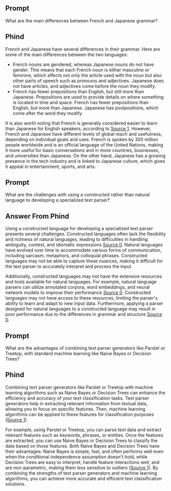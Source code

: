 ## Prompt
What are the main differences between French and Japanese grammar?

## Phind
French and Japanese have several differences in their grammar. Here are some of the main differences between the two languages:

- French nouns are gendered, whereas Japanese nouns do not have gender. This means that each French noun is either masculine or feminine, which affects not only the article used with the noun but also other parts of speech such as pronouns and adjectives. Japanese does not have articles, and adjectives come before the noun they modify.
- French has fewer prepositions than English, but still more than Japanese. Prepositions are used to provide details on where something is located in time and space. French has fewer prepositions than English, but more than Japanese. Japanese has postpositions, which come after the word they modify.

It is also worth noting that French is generally considered easier to learn than Japanese for English speakers, according to [Source 1](https://doublespeakdojo.com/french-vs-japanese-which-is-easier-and-more-useful/). However, French and Japanese have different levels of global reach and usefulness, depending on individual goals and uses. French is spoken by 300 million people worldwide and is an official language of the United Nations, making it more useful for basic conversations and in more countries, businesses, and universities than Japanese. On the other hand, Japanese has a growing presence in the tech industry and is linked to Japanese culture, which gives it appeal in entertainment, sports, and arts.

## Prompt
What are the challenges with using a constructed rather than natural language to developing a specialized text parser?

## Answer From Phind
Using a constructed language for developing a specialized text parser presents several challenges. Constructed languages often lack the flexibility and richness of natural languages, leading to difficulties in handling ambiguity, context, and idiomatic expressions [Source 0](https://devopedia.org/natural-language-parsing). Natural languages have evolved over time to accommodate various forms of communication, including sarcasm, metaphors, and colloquial phrases. Constructed languages may not be able to capture these nuances, making it difficult for the text parser to accurately interpret and process the input.

Additionally, constructed languages may not have the extensive resources and tools available for natural languages. For example, natural language parsers can utilize annotated corpora, word embeddings, and neural network models to improve their performance [Source 0](https://devopedia.org/natural-language-parsing). Constructed languages may not have access to these resources, limiting the parser's ability to learn and adapt to new input data. Furthermore, applying a parser designed for natural languages to a constructed language may result in poor performance due to the differences in grammar and structure [Source 0](https://devopedia.org/natural-language-parsing).

## Prompt
What are the advantages of combining text parser generators like Parslet or Treetop, with standard machine learning like Naive Bayes or Decision Trees?

## Phind
Combining text parser generators like Parslet or Treetop with machine learning algorithms such as Naive Bayes or Decision Trees can enhance the efficiency and accuracy of your text classification tasks. Text parser generators help in extracting relevant information from textual data, allowing you to focus on specific features. Then, machine learning algorithms can be applied to these features for classification purposes ([Source 1](https://blog.echen.me/2011/04/27/choosing-a-machine-learning-classifier/)).

For example, using Parslet or Treetop, you can parse text data and extract relevant features such as keywords, phrases, or entities. Once the features are extracted, you can use Naive Bayes or Decision Trees to classify the data based on those features. Both Naive Bayes and Decision Trees have their advantages: Naive Bayes is simple, fast, and often performs well even when the conditional independence assumption doesn't hold, while Decision Trees are easy to interpret, handle feature interactions well, and are non-parametric, making them less sensitive to outliers ([Source 1](https://blog.echen.me/2011/04/27/choosing-a-machine-learning-classifier/)). By combining the strengths of text parser generators and machine learning algorithms, you can achieve more accurate and efficient text classification solutions.
